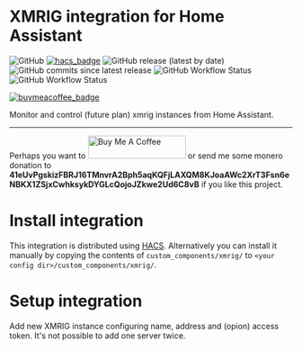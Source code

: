# XMRIG integration for Home Assistant

![GitHub](https://img.shields.io/github/license/hwmland/homeassistant-xmrig?style=plastic)
[![hacs_badge](https://img.shields.io/badge/HACS-Custom-orange.svg?style=plastic)](https://github.com/custom-components/hacs)
![GitHub release (latest by date)](https://img.shields.io/github/v/release/hwmland/homeassistant-xmrig?style=plastic)
![GitHub commits since latest release](https://img.shields.io/github/commits-since/hwmland/homeassistant-xmrig/latest?style=plastic)
![GitHub Workflow Status](https://img.shields.io/github/workflow/status/hwmland/homeassistant-xmrig/Validate%20with%20HACS?label=Validate%20with%20HACS)
![GitHub Workflow Status](https://img.shields.io/github/workflow/status/hwmland/homeassistant-xmrig/Validate%20with%20hassfest?label=Validate%20with%20hassfest)

[![buymeacoffee_badge](https://img.shields.io/badge/Donate-Buy%20Me%20a%20Coffee-yellow?style=plastic&logo=buymeacoffee)](https://www.buymeacoffee.com/hwmland)

Monitor and control (future plan) xmrig instances from Home Assistant.

---

Perhaps you want to <a href="https://www.buymeacoffee.com/hwmland" target="_blank"><img src="https://cdn.buymeacoffee.com/buttons/default-orange.png" alt="Buy Me A Coffee" height="41" width="174"></a> or send me some monero donation to **41eUvPgskizFBRJ16TMnvrA2Bph5aqKQFjLAXQM8KJoaAWc2XrT3Fsn6eNBKX1ZSjxCwhksykDYGLcQojoJZkwe2Ud6C8vB** if you like this project.

# Install integration

This integration is distributed using [HACS](https://hacs.xyz/).
Alternatively you can install it manually by copying the contents of `custom_components/xmrig/` to `<your config dir>/custom_components/xmrig/`.

# Setup integration

Add new XMRIG instance configuring name, address and (opion) access token.
It's not possible to add one server twice.

